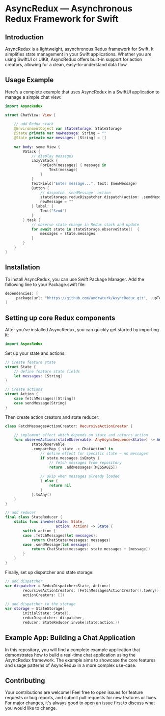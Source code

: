 # AsyncRedux — Asynchronous Redux Framework for Swift

## Introduction
AsyncRedux is a lightweight, asynchronous Redux framework for Swift. It simplifies state management in your Swift applications. Whether you are using SwiftUI or UIKit, AsyncRedux offers built-in support for action creators, allowing for a clean, easy-to-understand data flow.

## Usage Example
Here's a complete example that uses AsyncRedux in a SwiftUI application to manage a simple chat view:

```swift
import AsyncRedux

struct ChatView: View {
    
    // add Redux stack
    @EnvironmentObject var stateStorage: StateStorage
    @State private var newMessage: String = ""
    @State private var messages: [String] = []
    
    var body: some View {
        VStack {
            // display messages
            LazyVStack {
                ForEach(messages) { message in
                    Text(message)
                }
            }
            TextField("Enter message...", text: $newMessage)
            Button {
                // dispatch `sendMessage` action
                stateStorage.reduxDispatcher.dispatch(action: .sendMessage(newMessage))
                newMessage = ""
            } label: {
                Text("Send")
            }
        }.task {
            // observe state change in Redux stack and update 
            for await state in stateStorage.observeState()  {
                messages = state.messages
            }
        }
    }
}
```

## Installation
To install AsyncRedux, you can use Swift Package Manager.
Add the following line to your Package.swift file:

```swift
dependencies: [
    .package(url: "hhttps://github.com/andrwturk/AsyncRedux.git", .upToNextMajor(from: "1.0.0"))
]
```

## Setting up core Redux components

After you've installed AsyncRedux, you can quickly get started by importing it:

```swift
import AsyncRedux
```

Set up your state and actions:

```swift
// Create feature state
struct State {
    // define feature state fields
    let messages: [String]
}

// Create actions
struct Action {
    case fetchMessages([String])
    case sendMessage(String)
}
```

Then create action creators and state reducer:

```swift
class FetchMessagesActionCreator: RecursiveActionCreator {
    
    // implement effect which depends on state and returns action
    func observeActions(stateObservable: AnyAsyncSequence<State>) -> AnyAsyncSequence<Action> {
            stateObservable
            .compactMap { state -> ChatAction? in
                // define effect for specific state — no messages
                if state.messages.isEmpty { 
                    // fetch messages from repository
                    return .addMessages([MESSAGES])
                    
                // skip when messages already loaded
                } else {
                    return nil
                }
            }.toAny()
    }
}

// add reducer
final class StateReducer {
    static func invoke(state: State,
                       action: Action) -> State {
        switch action {
        case .fetchMessages(let messages):
            return ChatState(messages: messages)
        case .sendMessage(let message):
            return ChatState(messages: state.messages + [message])
        }
    }
}
```

Finally, set up dispatcher and state storage:

```swift
// add dispatcher
var dispatcher = ReduxDispatcher<State, Action>(
        recursiveActionCreators: [FetchMessagesActionCreator().toAny()],
        actionCreators: [])
        
// add dispatcher to the storage
var storage = StateStorage(
        initialState: State(),
        reduxDispatcher: dispatcher,
        reducer: StateReducer.invoke(state:action:))


``` 

## Example App: Building a Chat Application
In this repository, you will find a complete example application that demonstrates how to build a real-time chat application using the AsyncRedux framework. The example aims to showcase the core features and usage patterns of AsyncRedux in a more complex use-case.

## Contributing
Your contributions are welcome! Feel free to open issues for feature requests or bug reports, and submit pull requests for new features or fixes. For major changes, it's always good to open an issue first to discuss what you would like to change.
